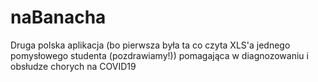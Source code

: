 # naBanacha
Druga polska aplikacja (bo pierwsza była ta co czyta XLS'a jednego pomysłowego studenta (pozdrawiamy!)) pomagająca w diagnozowaniu i obsłudze chorych na COVID19
